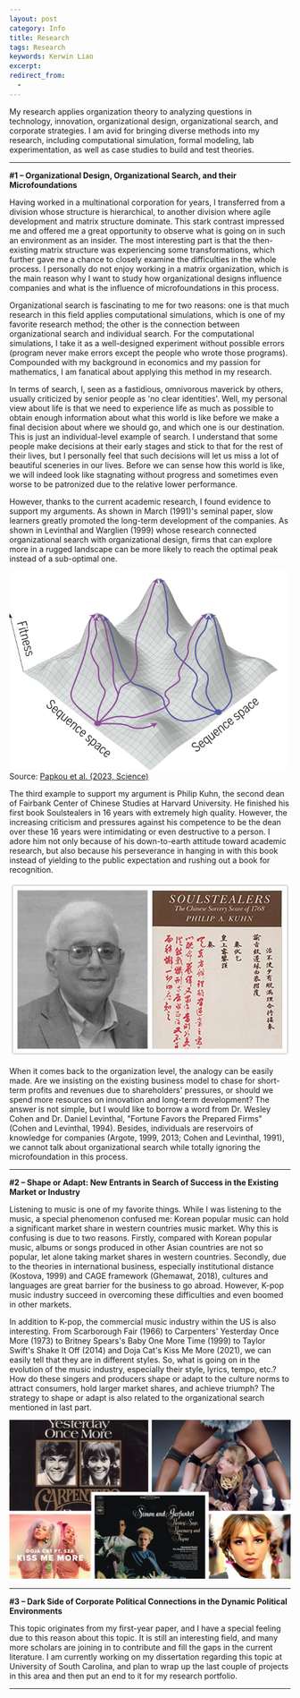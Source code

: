 ```yaml
---
layout: post
category: Info
title: Research
tags: Research
keywords: Kerwin Liao
excerpt: 
redirect_from:
  - 
---
```


My research applies organization theory to analyzing questions in technology, innovation, organizational design, organizational search, and corporate strategies. I am avid for bringing diverse methods into my research, including computational simulation, formal modeling, lab experimentation, as well as case studies to build and test theories.

---

**#1 – Organizational Design, Organizational Search, and their Microfoundations**

Having worked in a multinational corporation for years, I transferred from a division whose structure is hierarchical, to another division where agile development and matrix structure dominate. This stark contrast impressed me and offered me a great opportunity to observe what is going on in such an environment as an insider. The most interesting part is that the then-existing matrix structure was experiencing some transformations, which further gave me a chance to closely examine the difficulties in the whole process. I personally do not enjoy working in a matrix organization, which is the main reason why I want to study how organizational designs influence companies and what is the influence of microfoundations in this process.

Organizational search is fascinating to me for two reasons: one is that much research in this field applies computational simulations, which is one of my favorite research method; the other is the connection between organizational search and individual search. For the computational simulations, I take it as a well-designed experiment without possible errors (program never make errors except the people who wrote those programs). Compounded with my background in economics and my passion for mathematics, I am fanatical about applying this method in my research.

In terms of search, I, seen as a fastidious, omnivorous maverick by others, usually criticized by senior people as 'no clear identities'. Well, my personal view about life is that we need to experience life as much as possible to obtain enough information about what this world is like before we make a final decision about where we should go, and which one is our destination. This is just an individual-level example of search. I understand that some people make decisions at their early stages and stick to that for the rest of their lives, but I personally feel that such decisions will let us miss a lot of beautiful sceneries in our lives. Before we can sense how this world is like, we will indeed look like stagnating without progress and sometimes even worse to be patronized due to the relative lower performance.

However, thanks to the current academic research, I found evidence to support my arguments. As shown in March (1991)'s seminal paper, slow learners greatly promoted the long-term development of the companies. As shown in Levinthal and Warglien (1999) whose research connected organizational search with organizational design, firms that can explore more in a rugged landscape can be more likely to reach the optimal peak instead of a sub-optimal one.

![search](/assets/images/optimal_search.png)
Source: [Papkou et al. (2023, Science)](https://www.science.org/doi/10.1126/science.adh3860)


The third example to support my argument is Philip Kuhn, the second dean of Fairbank Center of Chinese Studies at Harvard University. He finished his first book Soulstealers in 16 years with extremely high quality. However, the increasing criticism and pressures against his competence to be the dean over these 16 years were intimidating or even destructive to a person. I adore him not only because of his down-to-earth attitude toward academic research, but also because his perseverance in hanging in with this book instead of yielding to the public expectation and rushing out a book for recognition.

![PhilipKuhn](/assets/images/philipkhun.jpg)

When it comes back to the organization level, the analogy can be easily made. Are we insisting on the existing business model to chase for short-term profits and revenues due to shareholders' pressures, or should we spend more resources on innovation and long-term development? The answer is not simple, but I would like to borrow a word from Dr. Wesley Cohen and Dr. Daniel Levinthal, "Fortune Favors the Prepared Firms" (Cohen and Levinthal, 1994). Besides, individuals are reservoirs of knowledge for companies (Argote, 1999, 2013; Cohen and Levinthal, 1991), we cannot talk about organizational search while totally ignoring the microfoundation in this process.

---

**#2 – Shape or Adapt: New Entrants in Search of Success in the Existing Market or Industry**

Listening to music is one of my favorite things. While I was listening to the music, a special phenomenon confused me: Korean popular music can hold a significant market share in western countries music market. Why this is confusing is due to two reasons. Firstly, compared with Korean popular music, albums or songs produced in other Asian countries are not so popular, let alone taking market shares in western countries. Secondly, due to the theories in international business, especially institutional distance (Kostova, 1999) and CAGE framework (Ghemawat, 2018), cultures and languages are great barrier for the business to go abroad. However, K-pop music industry succeed in overcoming these difficulties and even boomed in other markets.

In addition to K-pop, the commercial music industry within the US is also interesting. From Scarborough Fair (1966) to Carpenters' Yesterday Once More (1973) to Britney Spears's Baby One More Time (1999) to Taylor Swift's Shake It Off (2014) and Doja Cat's Kiss Me More (2021), we can easily tell that they are in different styles. So, what is going on in the evolution of the music industry, especially their style, lyrics, tempo, etc.? How do these singers and producers shape or adapt to the culture norms to attract consumers, hold larger market shares, and achieve triumph? The strategy to shape or adapt is also related to the organizational search mentioned in last part.

![Songs](/assets/images/songs.png)

---

**#3 – Dark Side of Corporate Political Connections in the Dynamic Political Environments**

This topic originates from my first-year paper, and I have a special feeling due to this reason about this topic. It is still an interesting field, and many more scholars are joining in to contribute and fill the gaps in the current literature. I am currently working on my dissertation regarding this topic at University of South Carolina, and plan to wrap up the last couple of projects in this area and then put an end to it for my research portfolio.


---
